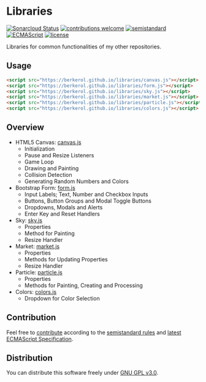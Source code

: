 # Libraries

[![Sonarcloud Status](https://sonarcloud.io/api/project_badges/measure?project=berkerol_libraries&metric=alert_status)](https://sonarcloud.io/dashboard?id=berkerol_libraries)
[![contributions welcome](https://img.shields.io/badge/contributions-welcome-brightgreen.svg)](https://github.com/berkerol/libraries/issues)
[![semistandard](https://img.shields.io/badge/code%20style-semistandard-brightgreen.svg)](https://github.com/Flet/semistandard)
[![ECMAScript](https://img.shields.io/badge/ECMAScript-latest-brightgreen.svg)](https://www.ecma-international.org/ecma-262)
[![license](https://img.shields.io/badge/license-GNU%20GPL%20v3.0-blue.svg)](https://github.com/berkerol/libraries/blob/master/LICENSE)

Libraries for common functionalities of my other repositories.

## Usage

```html
<script src="https://berkerol.github.io/libraries/canvas.js"></script>
<script src="https://berkerol.github.io/libraries/form.js"></script>
<script src="https://berkerol.github.io/libraries/sky.js"></script>
<script src="https://berkerol.github.io/libraries/market.js"></script>
<script src="https://berkerol.github.io/libraries/particle.js"></script>
<script src="https://berkerol.github.io/libraries/colors.js"></script>
```

## Overview

* HTML5 Canvas: [canvas.js](canvas.js)
  * Initialization
  * Pause and Resize Listeners
  * Game Loop
  * Drawing and Painting
  * Collision Detection
  * Generating Random Numbers and Colors
* Bootstrap Form: [form.js](form.js)
  * Input Labels; Text, Number and Checkbox Inputs
  * Buttons, Button Groups and Modal Toggle Buttons
  * Dropdowns, Modals and Alerts
  * Enter Key and Reset Handlers
* Sky: [sky.js](sky.js)
  * Properties
  * Method for Painting
  * Resize Handler
* Market: [market.js](market.js)
  * Properties
  * Methods for Updating Properties
  * Resize Handler
* Particle: [particle.js](particle.js)
  * Properties
  * Methods for Painting, Creating and Processing
* Colors: [colors.js](colors.js)
  * Dropdown for Color Selection

## Contribution

Feel free to [contribute](https://github.com/berkerol/libraries/issues) according to the [semistandard rules](https://github.com/Flet/semistandard) and [latest ECMAScript Specification](https://www.ecma-international.org/ecma-262).

## Distribution

You can distribute this software freely under [GNU GPL v3.0](https://github.com/berkerol/libraries/blob/master/LICENSE).
